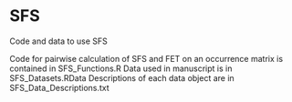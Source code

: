 # SFS
Code and data to use SFS

Code for pairwise calculation of SFS and FET on an occurrence matrix is contained in SFS_Functions.R
Data used in manuscript is in SFS_Datasets.RData
Descriptions of each data object are in SFS_Data_Descriptions.txt


